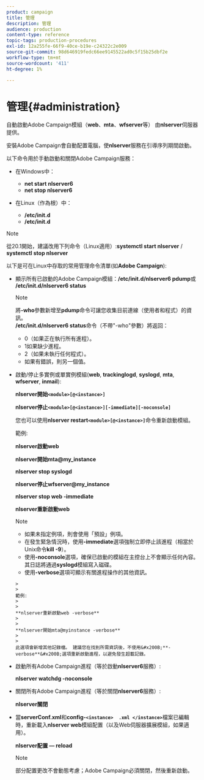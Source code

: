 ```yaml
---
product: campaign
title: 管理
description: 管理
audience: production
content-type: reference
topic-tags: production-procedures
exl-id: 12a255fe-66f9-40ce-b19e-c24322c2e009
source-git-commit: 98d646919fedc66ee9145522ad0c5f15b25dbf2e
workflow-type: tm+mt
source-wordcount: '411'
ht-degree: 1%

---
```


# 管理{#administration}

自動啟動Adobe Campaign模組（**web**、**mta**、**wfserver**&#x200B;等） 由&#x200B;**nlserver**&#x200B;伺服器提供。

安裝Adobe Campaign會自動配置電腦，使&#x200B;**nlserver**&#x200B;服務在引導序列期間啟動。

以下命令用於手動啟動和關閉Adobe Campaign服務：

* 在Windows中：

   * **net start nlserver6**
   * **net stop nlserver6**

* 在Linux（作為根）中：

   * **/etc/init.d**
   * **/etc/init.d**

>[!NOTE]
>
>從20.1開始，建議改用下列命令（Linux適用）:**systemctl start nlserver** / **systemctl stop nlserver**

以下是可在Linux中存取的常用管理命令清單(如&#x200B;**Adobe Campaign**):

* 顯示所有已啟動的Adobe Campaign模組：**/etc/init.d/nlserver6 pdump**&#x200B;或&#x200B;**/etc/init.d/nlserver6 status**

   >[!NOTE]
   >
   >將&#x200B;**-who**&#x200B;參數新增至&#x200B;**pdump**&#x200B;命令可讓您收集目前連線（使用者和程式）的資訊。\
   >**/etc/init.d/nlserver6 status**&#x200B;命令（不帶&quot;-who&quot;參數）將返回：
   >
   >    * 0（如果正在執行所有進程）。
   >    * 1如果缺少進程。
   >    * 2（如果未執行任何程式）。
   >    * 如果有錯誤，則另一個值。


* 啟動/停止多實例或單實例模組(**web**, **trackinglogd**, **syslogd**, **mta**, **wfserver**, **inmail**):

   **nlserver開始`<module>[@<instance>]`**

   **nlserver停止`<module>[@<instance>][-immediate][-noconsole]`**

   您也可以使用&#x200B;**nlserver restart`<module>[@<instance>]`**&#x200B;命令重新啟動模組。

   範例:

   **nlserver啟動web**

   **nlserver開始mta@my_instance**

   **nlserver stop syslogd**

   **nlserver停止wfserver@my_instance**

   **nlserver stop web -immediate**

   **nlserver重新啟動web**

   >[!NOTE]
   >
   >* 如果未指定例項，則會使用「預設」例項。
   >* 在發生緊急情況時，使用&#x200B;**-immediate**&#x200B;選項強制立即停止該進程（相當於Unix命令&#x200B;**kill -9**）。
   >* 使用&#x200B;**-noconsole**&#x200B;選項，確保已啟動的模組在主控台上不會顯示任何內容。 其日誌將通過&#x200B;**syslogd**&#x200B;模組寫入磁碟。
   >* 使用&#x200B;**-verbose**&#x200B;選項可顯示有關進程操作的其他資訊。

      >
      >   
      範例:
      >
      >   
      **nlserver重新啟動web -verbose**
      >
      >   
      **nlserver開始mta@myinstance -verbose**
      >
      >   
      此選項會新增其他記錄檔。 建議您在找到所需資訊後，不使用&#x200B;**-verbose**&#x200B;選項重新啟動進程，以避免發生超載記錄。


* 啟動所有Adobe Campaign進程（等於啟動&#x200B;**nlserver6**&#x200B;服務）:

   **nlserver watchdg -noconsole**

* 關閉所有Adobe Campaign進程（等於關閉&#x200B;**nlserver6**&#x200B;服務）:

   **nlserver關閉**

* 當&#x200B;**serverConf.xml**&#x200B;和&#x200B;**config-`<instance>  .xml </instance>`**&#x200B;檔案已編輯時，重新載入&#x200B;**nlserver web**&#x200B;模組配置（以及Web伺服器擴展模組，如果適用）。

   **nlserver配置 — reload**

   >[!NOTE]
   >
   >部分配置更改不會動態考慮；Adobe Campaign必須關閉，然後重新啟動。
